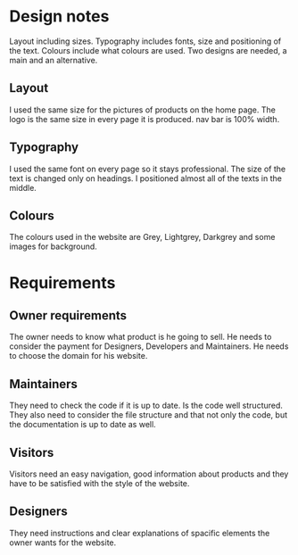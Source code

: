<h1> Design notes </h1>

Layout including sizes.
Typography  includes fonts, size and positioning of the text.
Colours include what colours are used.
Two designs are needed, a main and an alternative.

<h2> Layout </h2>

I used the same size for the pictures of products on the home page. 
The logo is the same size in every page it is produced.
nav bar is 100% width.


<h2> Typography </h2>

I used the same font on every page so it stays professional.
The size of the text is changed only on headings.
I positioned almost all of the texts in the middle.


<h2> Colours </h2>

The colours used in the website are Grey, Lightgrey, Darkgrey and some images for background.


<h1> Requirements</h1>

<h2> Owner requirements </h2>
 The owner needs to know what product is he going to sell. He needs to consider the payment for Designers, Developers and Maintainers. He needs to choose the domain for his website.
<h2> Maintainers </h2>
 They need to check the code if it is up to date. Is the code well structured. They also need to consider the file structure and that not only the code, but the documentation is up to date as well. 
<h2> Visitors </h2>
Visitors need an easy navigation, good information about products and they have to be satisfied with the style of the website.
<h2> Designers</h2>
They need instructions and clear explanations of spacific elements the owner wants for the website.

